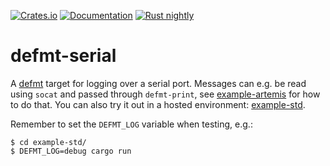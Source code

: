 [![Crates.io](https://img.shields.io/crates/v/defmt-serial.svg)](https://crates.io/crates/defmt-serial)
[![Documentation](https://docs.rs/defmt-serial/badge.svg)](https://docs.rs/defmt-serial/)
[![Rust nightly](https://img.shields.io/badge/rustc-nightly-orange)](https://rust-lang.github.io/rustup/installation/other.html)

# defmt-serial

A [defmt](https://github.com/knurling-rs/defmt) target for logging over a serial
port. Messages can e.g. be read using `socat` and passed through `defmt-print`,
see [example-artemis](example-artemis) for how to do that. You can also try it
out in a hosted environment: [example-std](example-std).

Remember to set the `DEFMT_LOG` variable when testing, e.g.:

```
$ cd example-std/
$ DEFMT_LOG=debug cargo run
```
